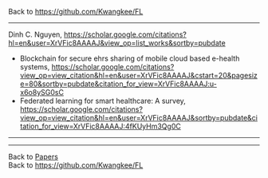 Back to https://github.com/Kwangkee/FL
***
Dinh C. Nguyen, https://scholar.google.com/citations?hl=en&user=XrVFic8AAAAJ&view_op=list_works&sortby=pubdate

- Blockchain for secure ehrs sharing of mobile cloud based e-health systems, https://scholar.google.com/citations?view_op=view_citation&hl=en&user=XrVFic8AAAAJ&cstart=20&pagesize=80&sortby=pubdate&citation_for_view=XrVFic8AAAAJ:u-x6o8ySG0sC
- Federated learning for smart healthcare: A survey, https://scholar.google.com/citations?view_op=view_citation&hl=en&user=XrVFic8AAAAJ&sortby=pubdate&citation_for_view=XrVFic8AAAAJ:4fKUyHm3Qg0C

***  

***
Back to [Papers](#papers)  
Back to https://github.com/Kwangkee/FL
